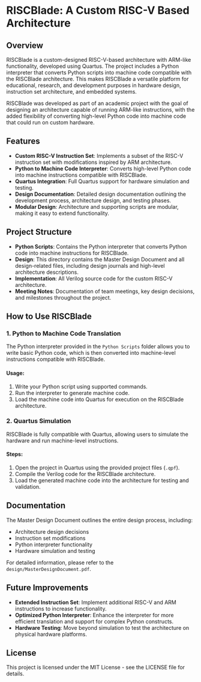 # RISCBlade: A Custom RISC-V Based Architecture

## Overview
RISCBlade is a custom-designed RISC-V-based architecture with ARM-like functionality, developed using Quartus. The project includes a Python interpreter that converts Python scripts into machine code compatible with the RISCBlade architecture. This makes RISCBlade a versatile platform for educational, research, and development purposes in hardware design, instruction set architecture, and embedded systems.

RISCBlade was developed as part of an academic project with the goal of designing an architecture capable of running ARM-like instructions, with the added flexibility of converting high-level Python code into machine code that could run on custom hardware.

## Features
- **Custom RISC-V Instruction Set**: Implements a subset of the RISC-V instruction set with modifications inspired by ARM architecture.
- **Python to Machine Code Interpreter**: Converts high-level Python code into machine instructions compatible with RISCBlade.
- **Quartus Integration**: Full Quartus support for hardware simulation and testing.
- **Design Documentation**: Detailed design documentation outlining the development process, architecture design, and testing phases.
- **Modular Design**: Architecture and supporting scripts are modular, making it easy to extend functionality.

## Project Structure
- **Python Scripts**: Contains the Python interpreter that converts Python code into machine instructions for RISCBlade.
- **Design**: This directory contains the Master Design Document and all design-related files, including design journals and high-level architecture descriptions.
- **Implementation**: All Verilog source code for the custom RISC-V architecture.
- **Meeting Notes**: Documentation of team meetings, key design decisions, and milestones throughout the project.

## How to Use RISCBlade

### 1. Python to Machine Code Translation
The Python interpreter provided in the `Python Scripts` folder allows you to write basic Python code, which is then converted into machine-level instructions compatible with RISCBlade.

#### Usage:
1. Write your Python script using supported commands.
2. Run the interpreter to generate machine code.
3. Load the machine code into Quartus for execution on the RISCBlade architecture.

### 2. Quartus Simulation
RISCBlade is fully compatible with Quartus, allowing users to simulate the hardware and run machine-level instructions.

#### Steps:
1. Open the project in Quartus using the provided project files (`.qpf`).
2. Compile the Verilog code for the RISCBlade architecture.
3. Load the generated machine code into the architecture for testing and validation.

## Documentation
The Master Design Document outlines the entire design process, including:
- Architecture design decisions
- Instruction set modifications
- Python interpreter functionality
- Hardware simulation and testing

For detailed information, please refer to the `design/MasterDesignDocument.pdf`.

## Future Improvements
- **Extended Instruction Set**: Implement additional RISC-V and ARM instructions to increase functionality.
- **Optimized Python Interpreter**: Enhance the interpreter for more efficient translation and support for complex Python constructs.
- **Hardware Testing**: Move beyond simulation to test the architecture on physical hardware platforms.

## License
This project is licensed under the MIT License - see the LICENSE file for details.
